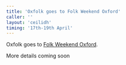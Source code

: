 ```yaml
---
title: 'Oxfolk goes to Folk Weekend Oxford'
caller: ''
layout: 'ceilidh'
timing: '17th-19th April'
---
```


Oxfolk goes to [Folk Weekend Oxford](http://folkweekendoxford.co.uk/).

More details coming soon
